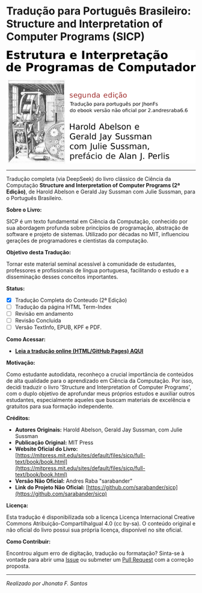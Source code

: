 # Tradução para Português Brasileiro: Structure and Interpretation of Computer Programs (SICP)

![Capa](./html/fig/coverpage.jpg)

---

Tradução completa (via DeepSeek) do livro clássico de Ciência da Computação **Structure and Interpretation of Computer Programs (2ª Edição)**, de Harold Abelson e Gerald Jay Sussman com Julie Sussman, para o Português Brasileiro.

**Sobre o Livro:**

SICP é um texto fundamental em Ciência da Computação, conhecido por sua abordagem profunda sobre princípios de programação, abstração de software e projeto de sistemas. Utilizado por décadas no MIT, influenciou gerações de programadores e cientistas da computação.

**Objetivo desta Tradução:**

Tornar este material seminal acessível à comunidade de estudantes, professores e profissionais de língua portuguesa, facilitando o estudo e a disseminação desses conceitos importantes.

**Status:**

* [X] Tradução Completa do Conteudo (2ª Edição)
* [ ] Tradução da página HTML Term-Index
* [ ] Revisão em andamento
* [ ] Revisão Concluida
* [ ] Versão TextInfo, EPUB, KPF e PDF.

**Como Acessar:**

* **[Leia a tradução online (HTML/GitHub Pages) AQUI](https://jhonatafs.github.io/sicp-pt-br/)**

**Motivação:**

Como estudante autodidata, reconheço a crucial importância de conteúdos de alta qualidade para o aprendizado em Ciência da Computação. Por isso, decidi traduzir o livro 'Structure and Interpretation of Computer Programs', com o duplo objetivo de aprofundar meus próprios estudos e auxiliar outros estudantes, especialmente aqueles que buscam materiais de excelência e gratuitos para sua formação independente.

**Créditos:**

* **Autores Originais:** Harold Abelson, Gerald Jay Sussman, com Julie Sussman
* **Publicação Original:** MIT Press
* **Website Oficial do Livro:** [https://mitpress.mit.edu/sites/default/files/sicp/full-text/book/book.html](https://mitpress.mit.edu/sites/default/files/sicp/full-text/book/book.html)
* **Versão Não Oficial:** Andres Raba "sarabander"
* **Link do Projeto Não Oficial:** [https://github.com/sarabander/sicp](https://github.com/sarabander/sicp)

**Licença:**

Esta tradução é disponibilizada sob a licença Licença Internacional Creative Commons Atribuição-CompartilhaIgual 4.0 (cc by-sa). O conteúdo original e não oficial do livro possui sua própria licença, disponível no site oficial.

**Como Contribuir:**

Encontrou algum erro de digitação, tradução ou formatação? Sinta-se à vontade para abrir uma [Issue](https://github.com/Jhonatafs/sicp-pt-br/issues) ou submeter um [Pull Request](https://github.com/Jhonatafs/sicp-pt-br/pulls) com a correção proposta.

---

*Realizado por Jhonata F. Santos*
